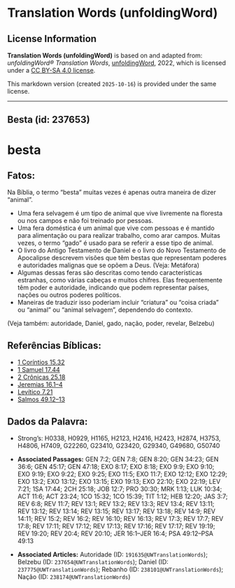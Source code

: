 # Translation Words (unfoldingWord)

## License Information

**Translation Words (unfoldingWord)** is based on and adapted from: _unfoldingWord® Translation Words_, [unfoldingWord](https://unfoldingword.org/utw), 2022, which is licensed under a [CC BY-SA 4.0 license](https://creativecommons.org/licenses/by-sa/4.0/legalcode.en).

This markdown version (created `2025-10-16`) is provided under the same license.



--------------------------------

## Besta (id: 237653)

besta
=====

Fatos:
------

Na Bíblia, o termo “besta” muitas vezes é apenas outra maneira de dizer “animal”.

* Uma fera selvagem é um tipo de animal que vive livremente na floresta ou nos campos e não foi treinado por pessoas.
* Uma fera doméstica é um animal que vive com pessoas e é mantido para alimentação ou para realizar trabalho, como arar campos. Muitas vezes, o termo “gado” é usado para se referir a esse tipo de animal.
* O livro do Antigo Testamento de Daniel e o livro do Novo Testamento de Apocalipse descrevem visões que têm bestas que representam poderes e autoridades malignas que se opõem a Deus. (Veja: Metáfora)
* Algumas dessas feras são descritas como tendo características estranhas, como várias cabeças e muitos chifres. Elas frequentemente têm poder e autoridade, indicando que podem representar países, nações ou outros poderes políticos.
* Maneiras de traduzir isso poderiam incluir “criatura” ou “coisa criada” ou “animal” ou “animal selvagem”, dependendo do contexto.

(Veja também: autoridade, Daniel, gado, nação, poder, revelar, Belzebu)

Referências Bíblicas:
---------------------

* [1 Coríntios 15\.32](https://ref.ly/1Cor15:32)
* [1 Samuel 17\.44](https://ref.ly/1Sam17:44)
* [2 Crônicas 25\.18](https://ref.ly/2Chr25:18)
* [Jeremias 16\.1–4](https://ref.ly/Jer16:1-Jer16:4)
* [Levítico 7\.21](https://ref.ly/Lev7:21)
* [Salmos 49\.12–13](https://ref.ly/Ps49:12-Ps49:13)

Dados da Palavra:
-----------------

* Strong’s: H0338, H0929, H1165, H2123, H2416, H2423, H2874, H3753, H4806, H7409, G22260, G23410, G23420, G29340, G49680, G50740

* **Associated Passages:** GEN 7:2; GEN 7:8; GEN 8:20; GEN 34:23; GEN 36:6; GEN 45:17; GEN 47:18; EXO 8:17; EXO 8:18; EXO 9:9; EXO 9:10; EXO 9:19; EXO 9:22; EXO 9:25; EXO 11:5; EXO 11:7; EXO 12:12; EXO 12:29; EXO 13:2; EXO 13:12; EXO 13:15; EXO 19:13; EXO 22:10; EXO 22:19; LEV 7:21; 1SA 17:44; 2CH 25:18; JOB 12:7; PRO 30:30; MRK 1:13; LUK 10:34; ACT 11:6; ACT 23:24; 1CO 15:32; 1CO 15:39; TIT 1:12; HEB 12:20; JAS 3:7; REV 6:8; REV 11:7; REV 13:1; REV 13:2; REV 13:3; REV 13:4; REV 13:11; REV 13:12; REV 13:14; REV 13:15; REV 13:17; REV 13:18; REV 14:9; REV 14:11; REV 15:2; REV 16:2; REV 16:10; REV 16:13; REV 17:3; REV 17:7; REV 17:8; REV 17:11; REV 17:12; REV 17:13; REV 17:16; REV 17:17; REV 19:19; REV 19:20; REV 20:4; REV 20:10; JER 16:1–JER 16:4; PSA 49:12–PSA 49:13
* **Associated Articles:** Autoridade (ID: `191635@UWTranslationWords`); Belzebu (ID: `237654@UWTranslationWords`); Daniel (ID: `237775@UWTranslationWords`); Rebanho (ID: `238101@UWTranslationWords`); Nação (ID: `238174@UWTranslationWords`)

